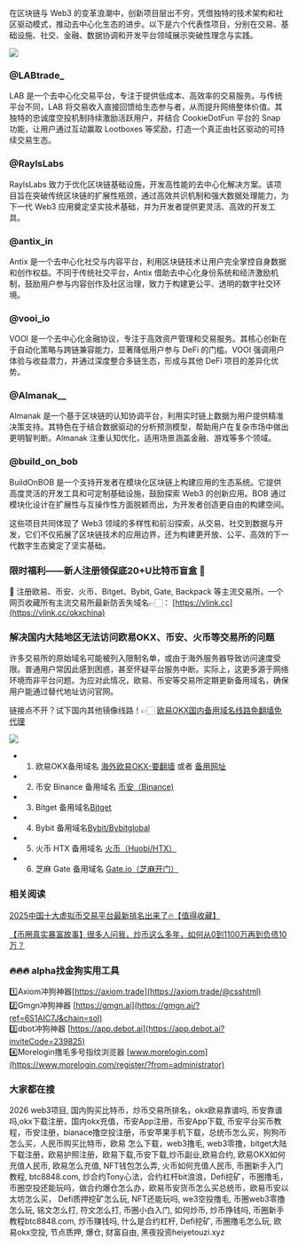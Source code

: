 在区块链与 Web3 的变革浪潮中，创新项目层出不穷，凭借独特的技术架构和社区驱动模式，推动去中心化生态的进步。以下是六个代表性项目，分别在交易、基础设施、社交、金融、数据协调和开发平台领域展示突破性理念与实践。

[![](https://307e939.webp.li/GotNLhKacAEcCtG.jpeg)](https://btc8848.com/top-10-exchanges)

### @LABtrade_
LAB 是一个去中心化交易平台，专注于提供低成本、高效率的交易服务。与传统平台不同，LAB 将交易收入直接回馈给生态参与者，从而提升网络整体价值。其独特的忠诚度空投机制持续激励活跃用户，并结合 CookieDotFun 平台的 Snap 功能，让用户通过互动赢取 Lootboxes 等奖励，打造一个真正由社区驱动的可持续交易生态。

### @RaylsLabs
RaylsLabs 致力于优化区块链基础设施，开发高性能的去中心化解决方案。该项目旨在突破传统区块链的扩展性瓶颈，通过高效共识机制和强大数据处理能力，为下一代 Web3 应用奠定坚实技术基础，并为开发者提供更灵活、高效的开发工具。

### @antix_in
Antix 是一个去中心化社交与内容平台，利用区块链技术让用户完全掌控自身数据和创作权益。不同于传统社交平台，Antix 借助去中心化身份系统和经济激励机制，鼓励用户参与内容创作及社区治理，致力于构建更公平、透明的数字社交环境。

### @vooi_io
VOOI 是一个去中心化金融协议，专注于高效资产管理和交易服务。其核心创新在于自动化策略与跨链兼容能力，显著降低用户参与 DeFi 的门槛。VOOI 强调用户体验与收益潜力，并通过深度整合多链生态，形成与其他 DeFi 项目的差异化优势。

### @Almanak__
Almanak 是一个基于区块链的认知协调平台，利用实时链上数据为用户提供精准决策支持。其特色在于结合数据驱动的分析预测模型，帮助用户在复杂市场中做出更明智判断。Almanak 注重认知优化，适用场景涵盖金融、游戏等多个领域。

### @build_on_bob
BuildOnBOB 是一个支持开发者在模块化区块链上构建应用的生态系统。它提供高度灵活的开发工具和可定制基础设施，鼓励探索 Web3 的创新应用。BOB 通过模块化设计在扩展性与互操作性方面脱颖而出，为开发者创造更自由的构建空间。

这些项目共同体现了 Web3 领域的多样性和前沿探索，从交易、社交到数据与开发，它们不仅拓展了区块链技术的应用边界，还为构建更开放、公平、高效的下一代数字生态奠定了坚实基础。

### 限时福利——新人注册领保底20+U比特币盲盒 🎁
🎁 注册欧易、币安、火币、Bitget、Bybit, Gate, Backpack 等主流交易所，一个网页收藏所有主流交易所最新防丢失域名👉🏻： [https://vlink.cc](https://vlink.cc/okxchina)

### 解决国内大陆地区无法访问欧易OKX、币安、火币等交易所的问题
许多交易所的原始域名可能被列入限制名单，或由于海外服务器导致访问速度受限。普通用户常因此感到困惑，甚至怀疑平台服务中断。实际上，这更多源于网络环境而非平台问题。为应对此情况，欧易、币安等交易所定期更新备用域名，确保用户能通过替代地址访问官网。

链接点不开？试下国内其他镜像线路！👉🏻 [欧易OKX国内备用域名线路免翻墙免代理](https://vlink.cc/okxcn)

[![](https://307e939.webp.li/20250812124552161.png)](https://vlink.cc/okxcn)

- 1. 欧易OKX备用域名 [海外欧易OKX-要翻墙](https://www.okx.com/join/76527935) 或者 [备用网址](https://www.oucnyi.net/zh-hans/join/76527935) 
- 2. 币安 Binance 备用域名 [币安（Binance)](https://accounts.binance.com/zh-CN/register?ref=36457687)
- 3. Bitget 备用域名[Bitget](https://www.bitget.com/zh-CN/referral/register?from=referral&clacCode=VRNEYUTR)
- 4. Bybit 备用域名[Bybit/Bybitglobal](https://www.bybitglobal.com/zh-MY/invite/?ref=VMKORMM)
- 5. 火币 HTX 备用域名 [火币（Huobi/HTX）](https://www.htx.com/invite/zh-cn/1f?invite_code=whf45223)
- 6. 芝麻 Gate 备用域名 [Gate.io（芝麻开门）](https://www.gate.io/zh/signup?ref_type=103&ref=A1ERAQ)

### 相关阅读

[2025中国十大虚拟币交易平台最新排名出来了🔥【值得收藏】](https://btc8848.com/top-10-exchanges/)

[【币圈真实暴富故事】很多人问我，炒币这么多年，如何从0到1100万再到负债10万？](https://heiyetouzi.xyz/biquanstory001/)

### 🔥🔥🔥 alpha找金狗实用工具
1️⃣Axiom冲狗神器[https://axiom.trade](https://axiom.trade/@csshtml)  
2️⃣Gmgn冲狗神器 [https://gmgn.ai](https://gmgn.ai/?ref=6S1AIC7J&chain=sol)  
3️⃣dbot冲狗神器 [https://app.debot.ai](https://app.debot.ai?inviteCode=239825)  
4️⃣Morelogin撸毛多号指纹浏览器 [www.morelogin.com](https://www.morelogin.com/register/?from=administrator)  

### 大家都在搜
2026 web3项目, 国内购买比特币，炒币交易所排名，okx欧易靠谱吗, 币安靠谱吗,okx下载注册，国内okx充值，币安App注册，币安App下载, 币安平台买币教程，币安注册，bianace撸空投注册，币安苹果手机下载，总统币怎么买，狗狗币怎么买，人民币购买比特币，欧易 怎么下载，web3撸毛, web3零撸，bitget大陆下载注册，欧易护照注册，欧易下载,币安下载,炒币副业,欧易合约, 欧易OKX如何充值人民币, 欧易怎么充值, NFT钱包怎么弄, 火币如何充值人民币, 币圈新手入门教程, btc8848.com, 炒合约Tony心法，合约杠杆bit浪浪，Defi挖矿，币圈撸毛，币圈空投还能玩吗，做合约爆仓怎么办，欧易币安货币怎么买总统币，欧易币安以太坊怎么买， Defi质押挖矿怎么玩, NFT还能玩吗, we3空投撸毛, 币圈web3零撸怎么玩, 铭文怎么打, 符文怎么打, 币圈小白入门, 如何炒币, 炒币挣钱吗, 币圈新手教程btc8848.com, 炒币赚钱吗, 什么是合约杠杆, Defi挖矿, 币圈撸毛怎么玩, 欧易okx空投, 节点质押, 爆仓, 财富自由, 黑夜投资heiyetouzi.xyz